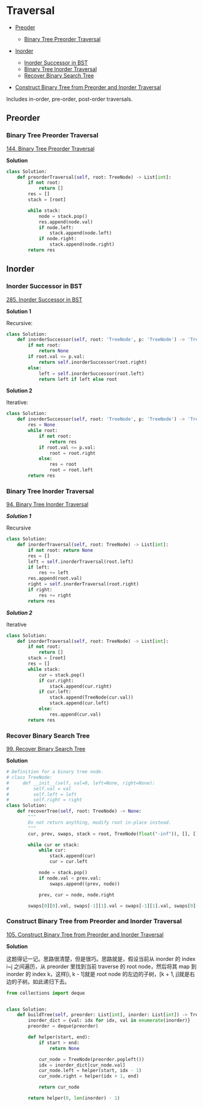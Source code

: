 # Traversal

- [Preoder](#preorder)
  - [Binary Tree Preorder Traversal](#binary-tree-preoder-traversal)
- [Inorder](#inorder)

  - [Inorder Successor in BST](#inorder-successor-in-bst)
  - [Binary Tree Inorder Traversal](#binary-tree-inorder-traversal)
  - [Recover Binary Search Tree](#recover-binary-search-tree)

- [Construct Binary Tree from Preorder and Inorder Traversal](#construct-binary-tree-from-preorder-and-inorder-traversal)

Includes in-order, pre-order, post-order traversals.

## Preorder

### Binary Tree Preorder Traversal

[144. Binary Tree Preorder Traversal](https://leetcode.com/problems/binary-tree-preorder-traversal/)

**Solution**

```python
class Solution:
    def preorderTraversal(self, root: TreeNode) -> List[int]:
        if not root:
            return []
        res = []
        stack = [root]

        while stack:
            node = stack.pop()
            res.append(node.val)
            if node.left:
                stack.append(node.left)
            if node.right:
                stack.append(node.right)
        return res

```

## Inorder

### Inorder Successor in BST

[285. Inorder Successor in BST](https://leetcode.com/problems/inorder-successor-in-bst/)

**Solution 1**

Recursive:

```python
class Solution:
    def inorderSuccessor(self, root: 'TreeNode', p: 'TreeNode') -> 'TreeNode':
        if not root:
            return None
        if root.val <= p.val:
            return self.inorderSuccessor(root.right)
        else:
            left = self.inorderSuccessor(root.left)
            return left if left else root
```

**Solution 2**

Iterative:

```python
class Solution:
    def inorderSuccessor(self, root: 'TreeNode', p: 'TreeNode') -> 'TreeNode':
        res = None
        while root:
            if not root:
                return res
            if root.val <= p.val:
                root = root.right
            else:
                res = root
                root = root.left
        return res

```

### Binary Tree Inorder Traversal

[94. Binary Tree Inorder Traversal](https://leetcode.com/problems/binary-tree-inorder-traversal/)

**_Solution 1_**

Recursive

```python
class Solution:
    def inorderTraversal(self, root: TreeNode) -> List[int]:
        if not root: return None
        res = []
        left = self.inorderTraversal(root.left)
        if left:
            res += left
        res.append(root.val)
        right = self.inorderTraversal(root.right)
        if right:
            res += right
        return res
```

**_Solution 2_**

Iterative

```python
class Solution:
    def inorderTraversal(self, root: TreeNode) -> List[int]:
        if not root:
            return []
        stack = [root]
        res = []
        while stack:
            cur = stack.pop()
            if cur.right:
                stack.append(cur.right)
            if cur.left:
                stack.append(TreeNode(cur.val))
                stack.append(cur.left)
            else:
                res.append(cur.val)
        return res
```

### Recover Binary Search Tree

[99. Recover Binary Search Tree](https://leetcode.com/problems/recover-binary-search-tree/)

**Solution**

```python
# Definition for a binary tree node.
# class TreeNode:
#     def __init__(self, val=0, left=None, right=None):
#         self.val = val
#         self.left = left
#         self.right = right
class Solution:
    def recoverTree(self, root: TreeNode) -> None:
        """
        Do not return anything, modify root in-place instead.
        """
        cur, prev, swaps, stack = root, TreeNode(float("-inf")), [], []

        while cur or stack:
            while cur:
                stack.append(cur)
                cur = cur.left

            node = stack.pop()
            if node.val < prev.val:
                swaps.append((prev, node))

            prev, cur = node, node.right

        swaps[0][0].val, swaps[-1][1].val = swaps[-1][1].val, swaps[0][0].val
```

### Construct Binary Tree from Preorder and Inorder Traversal
[105. Construct Binary Tree from Preorder and Inorder Traversal](https://leetcode.com/problems/construct-binary-tree-from-preorder-and-inorder-traversal/)

**Solution**

这题得记一记。思路很清楚，但是很巧。思路就是，假设当前从 inorder 的 index i~j 之间遍历，从 preorder 里找到当前 traverse 的 root node，然后将其 map 到 inorder 的 index k，这样[i, k - 1]就是 root node 的左边的子树，[k + 1, j]就是右边的子树。如此递归下去。

```python
from collections import deque


class Solution:
    def buildTree(self, preorder: List[int], inorder: List[int]) -> TreeNode:
        inorder_dict = {val: idx for idx, val in enumerate(inorder)}
        preorder = deque(preorder)

        def helper(start, end):
            if start > end:
                return None

            cur_node = TreeNode(preorder.popleft())
            idx = inorder_dict[cur_node.val]
            cur_node.left = helper(start, idx - 1)
            cur_node.right = helper(idx + 1, end)

            return cur_node

        return helper(0, len(inorder) - 1)
```
